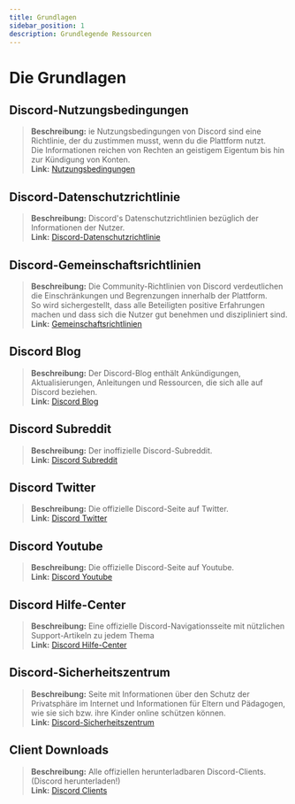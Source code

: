 ```yaml
---
title: Grundlagen
sidebar_position: 1
description: Grundlegende Ressourcen
---
```


# Die Grundlagen

## **Discord-Nutzungsbedingungen**

> **Beschreibung:** ie Nutzungsbedingungen von Discord sind eine Richtlinie, der du zustimmen musst, wenn du die Plattform nutzt.   <br/>
Die Informationen reichen von Rechten an geistigem Eigentum bis hin zur Kündigung von Konten.   <br/>
**Link:** [Nutzungsbedingungen](https://dis.gd/terms)

## **Discord-Datenschutzrichtlinie**

> **Beschreibung:** Discord's Datenschutzrichtlinien bezüglich der Informationen der Nutzer.  <br/>
**Link:** [Discord-Datenschutzrichtlinie](https://discord.com/privacy)

## **Discord-Gemeinschaftsrichtlinien**

> **Beschreibung:** Die Community-Richtlinien von Discord verdeutlichen die Einschränkungen und Begrenzungen innerhalb der Plattform.   <br/>
So wird sichergestellt, dass alle Beteiligten positive Erfahrungen machen und dass sich die Nutzer gut benehmen und diszipliniert sind.   <br/>
**Link:** [Gemeinschaftsrichtlinien](https://dis.gd/guidelines)

## **Discord Blog**

> **Beschreibung:** Der Discord-Blog enthält Ankündigungen, Aktualisierungen, Anleitungen und Ressourcen, die sich alle auf Discord beziehen.   <br/>
**Link:** [Discord Blog](https://discord.com/blog)
 
## **Discord Subreddit**

> **Beschreibung:** Der inoffizielle Discord-Subreddit.   <br/>
**Link:** [Discord Subreddit](https://www.reddit.com/r/discordapp/)

## **Discord Twitter**

> **Beschreibung:** Die offizielle Discord-Seite auf Twitter.   <br/>
**Link:** [Discord Twitter](https://twitter.com/discord)

## **Discord Youtube**

> **Beschreibung:**  Die offizielle Discord-Seite auf Youtube.   <br/>
**Link:** [Discord Youtube](https://www.youtube.com/c/discord)

## **Discord Hilfe-Center**

> **Beschreibung:** Eine offizielle Discord-Navigationsseite mit nützlichen Support-Artikeln zu jedem Thema   <br/>
**Link:** [Discord Hilfe-Center](https://support.discord.com)

## **Discord-Sicherheitszentrum**

> **Beschreibung:** Seite mit Informationen über den Schutz der Privatsphäre im Internet und Informationen für Eltern und Pädagogen, wie sie sich bzw. ihre Kinder online schützen können.  <br/>
**Link:** [Discord-Sicherheitszentrum](https://discord.com/safety)

## **Client Downloads**

> **Beschreibung:** Alle offiziellen herunterladbaren Discord-Clients. (Discord herunterladen!)   <br/>
**Link:** [Discord Clients](https://discord.com/download)
